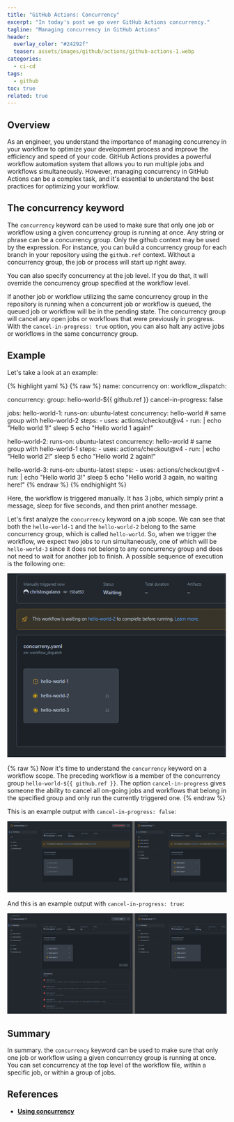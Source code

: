 ```yaml
---
title: "GitHub Actions: Concurrency"
excerpt: "In today's post we go over GitHub Actions concurrency."
tagline: "Managing concurrency in GitHub Actions"
header:
  overlay_color: "#24292f"
  teaser: assets/images/github/actions/github-actions-1.webp
categories:
  - ci-cd
tags:
  - github
toc: true
related: true
---
```


## Overview

As an engineer, you understand the importance of managing concurrency in your workflow to optimize your development process and improve the efficiency and speed of your code. GitHub Actions provides a powerful workflow automation system that allows you to run multiple jobs and workflows simultaneously. However, managing concurrency in GitHub Actions can be a complex task, and it's essential to understand the best practices for optimizing your workflow.

## The concurrency keyword

The `concurrency` keyword can be used to make sure that only one job or workflow using a given concurrency group is running at once. Any string or phrase can be a concurrency group. Only the github context may be used by the expression. For instance, you can build a concurrency group for each branch in your repository using the `github.ref` context. Without a concurrency group, the job or process will start up right away.

You can also specify concurrency at the job level. If you do that, it will override the concurrency group specified at the workflow level.

If another job or workflow utilizing the same concurrency group in the repository is running when a concurrent job or workflow is queued, the queued job or workflow will be in the pending state. The concurrency group will cancel any open jobs or workflows that were previously in progress. With the `cancel-in-progress: true` option, you can also halt any active jobs or workflows in the same concurrency group.

## Example

Let's take a look at an example:

{% highlight yaml %}
{% raw %}
name: concurrency
on:
  workflow_dispatch:

concurrency:
  group: hello-world-${{ github.ref }}
  cancel-in-progress: false

jobs:
  hello-world-1:
    runs-on: ubuntu-latest
    concurrency: hello-world # same group with hello-world-2
    steps:
      - uses: actions/checkout@v4
      - run: |
          echo "Hello world 1!"
          sleep 5
          echo "Hello world 1 again!"

  hello-world-2:
    runs-on: ubuntu-latest
    concurrency: hello-world # same group with hello-world-1
    steps:
      - uses: actions/checkout@v4
      - run: |
          echo "Hello world 2!"
          sleep 5
          echo "Hello world 2 again!"

  hello-world-3:
    runs-on: ubuntu-latest
    steps:
      - uses: actions/checkout@v4
      - run: |
          echo "Hello world 3!"
          sleep 5
          echo "Hello world 3 again, no waiting here!"
{% endraw %}
{% endhighlight %}

Here, the workflow is triggered manually. It has 3 jobs, which simply print a message, sleep for five seconds, and then print another message.

Let's first analyze the `concurrency` keyword on a job scope. We can see that both the `hello-world-1` and the `hello-world-2` belong to the same concurrency group, which is called `hello-world`. So, when we trigger the workflow, we expect two jobs to run simultaneously, one of which will be `hello-world-3` since it does not belong to any concurrency group and does not need to wait for another job to finish. A possible sequence of execution is the following one:

![concurrency-job-scope](/assets/images/github/actions/concurrency-job-scope.webp)

{% raw %}
Now it's time to understand the `concurrency` keyword on a workflow scope. The preceding workflow is a member of the concurrency group `hello-world-${{ github.ref }}`. The option `cancel-in-progress` gives someone the ability to cancel all on-going jobs and workflows that belong in the specified group and only run the currently triggered one.
{% endraw %}

This is an example output with `cancel-in-progress: false`:

![concurrency-workflow-scope-no-cancel](/assets/images/github/actions/concurrency-workflow-scope-no-cancel.webp)

And this is an example output with `cancel-in-progress: true`:

![concurrency-workflow-scope-with-cancel](/assets/images/github/actions/concurrency-workflow-scope-with-cancel.webp)

## Summary

In summary. the `concurrency` keyword can be used to make sure that only one job or workflow using a given concurrency group is running at once. You can  set concurrency at the top level of the workflow file, within a specific job, or within a group of jobs.

## References

- [**Using concurrency**](https://docs.github.com/en/actions/using-jobs/using-concurrency)
